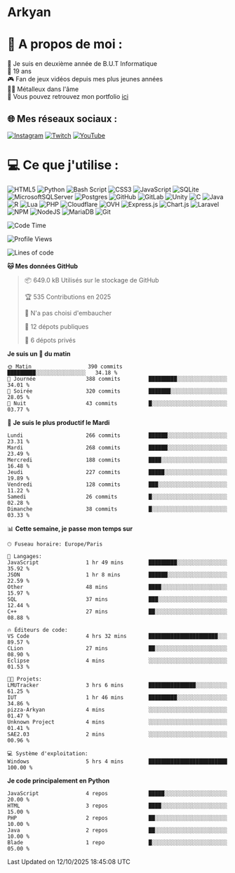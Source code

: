 # Arkyan
 # 💫 A propos de moi :
📖 Je suis en deuxième année de B.U.T Informatique  
🎂 19 ans  
🎮 Fan de jeux vidéos depuis mes plus jeunes années  
🤘🏻 Métalleux dans l'âme  
📕 Vous pouvez retrouvez mon portfolio [ici](https://arkyanportfolio.netlify.app/)

## 🌐 Mes réseaux sociaux :
[![Instagram](https://img.shields.io/badge/Instagram-%23E4405F.svg?logo=Instagram&logoColor=white)](https://instagram.com/arkyan25) [![Twitch](https://img.shields.io/badge/Twitch-%239146FF.svg?logo=Twitch&logoColor=white)](https://twitch.tv/arkyan_) [![YouTube](https://img.shields.io/badge/YouTube-%23FF0000.svg?logo=YouTube&logoColor=white)](https://youtube.com/@arkyan_) 

# 💻 Ce que j'utilise :
![HTML5](https://img.shields.io/badge/html5-%23E34F26.svg?style=for-the-badge&logo=html5&logoColor=white) ![Python](https://img.shields.io/badge/python-3670A0?style=for-the-badge&logo=python&logoColor=ffdd54) ![Bash Script](https://img.shields.io/badge/bash_script-%23121011.svg?style=for-the-badge&logo=gnu-bash&logoColor=white) ![CSS3](https://img.shields.io/badge/css3-%231572B6.svg?style=for-the-badge&logo=css3&logoColor=white) ![JavaScript](https://img.shields.io/badge/javascript-%23323330.svg?style=for-the-badge&logo=javascript&logoColor=%23F7DF1E) ![SQLite](https://img.shields.io/badge/sqlite-%2307405e.svg?style=for-the-badge&logo=sqlite&logoColor=white) ![MicrosoftSQLServer](https://img.shields.io/badge/Microsoft%20SQL%20Server-CC2927?style=for-the-badge&logo=microsoft%20sql%20server&logoColor=white) ![Postgres](https://img.shields.io/badge/postgres-%23316192.svg?style=for-the-badge&logo=postgresql&logoColor=white) ![GitHub](https://img.shields.io/badge/github-%23121011.svg?style=for-the-badge&logo=github&logoColor=white) ![GitLab](https://img.shields.io/badge/gitlab-%23181717.svg?style=for-the-badge&logo=gitlab&logoColor=white) ![Unity](https://img.shields.io/badge/unity-%23000000.svg?style=for-the-badge&logo=unity&logoColor=white)  ![C](https://img.shields.io/badge/c-%2300599C.svg?style=for-the-badge&logo=c&logoColor=white) ![Java](https://img.shields.io/badge/java-%23ED8B00.svg?style=for-the-badge&logo=openjdk&logoColor=white) ![R](https://img.shields.io/badge/r-%23276DC3.svg?style=for-the-badge&logo=r&logoColor=white)
![Lua](https://img.shields.io/badge/lua-%232C2D72.svg?style=for-the-badge&logo=lua&logoColor=white) ![PHP](https://img.shields.io/badge/php-%23777BB4.svg?style=for-the-badge&logo=php&logoColor=white) ![Cloudflare](https://img.shields.io/badge/Cloudflare-F38020?style=for-the-badge&logo=Cloudflare&logoColor=white) ![OVH](https://img.shields.io/badge/ovh-%23123F6D.svg?style=for-the-badge&logo=ovh&logoColor=#123F6D) ![Express.js](https://img.shields.io/badge/express.js-%23404d59.svg?style=for-the-badge&logo=express&logoColor=%2361DAFB) ![Chart.js](https://img.shields.io/badge/chart.js-F5788D.svg?style=for-the-badge&logo=chart.js&logoColor=white) ![Laravel](https://img.shields.io/badge/laravel-%23FF2D20.svg?style=for-the-badge&logo=laravel&logoColor=white) ![NPM](https://img.shields.io/badge/NPM-%23CB3837.svg?style=for-the-badge&logo=npm&logoColor=white) ![NodeJS](https://img.shields.io/badge/node.js-6DA55F?style=for-the-badge&logo=node.js&logoColor=white) ![MariaDB](https://img.shields.io/badge/MariaDB-003545?style=for-the-badge&logo=mariadb&logoColor=white) ![Git](https://img.shields.io/badge/git-%23F05033.svg?style=for-the-badge&logo=git&logoColor=white)

<!--START_SECTION:waka-->
![Code Time](http://img.shields.io/badge/Code%20Time-434%20hrs%2014%20mins-blue)

![Profile Views](http://img.shields.io/badge/Vues%20du%20profil-0-blue)

![Lines of code](https://img.shields.io/badge/Depuis%20Hello%20World%2C%20j%27ai%20%C3%A9crit-4.1%20million%20Lignes%20de%20code-blue)

**🐱 Mes données GitHub** 

> 📦 649.0 kB Utilisés sur le stockage de GitHub 
 > 
> 🏆 535 Contributions en 2025
 > 
> 🚫 N'a pas choisi d'embaucher
 > 
> 📜 12 dépots publiques 
 > 
> 🔑 6 dépots privés 
 > 
**Je suis un 🐤 du matin** 

```text
🌞 Matin                  390 commits         █████████░░░░░░░░░░░░░░░░   34.18 % 
🌆 Journée                388 commits         █████████░░░░░░░░░░░░░░░░   34.01 % 
🌃 Soirée                 320 commits         ███████░░░░░░░░░░░░░░░░░░   28.05 % 
🌙 Nuit                   43 commits          █░░░░░░░░░░░░░░░░░░░░░░░░   03.77 % 
```
📅 **Je suis le plus productif le Mardi** 

```text
Lundi                    266 commits         ██████░░░░░░░░░░░░░░░░░░░   23.31 % 
Mardi                    268 commits         ██████░░░░░░░░░░░░░░░░░░░   23.49 % 
Mercredi                 188 commits         ████░░░░░░░░░░░░░░░░░░░░░   16.48 % 
Jeudi                    227 commits         █████░░░░░░░░░░░░░░░░░░░░   19.89 % 
Vendredi                 128 commits         ███░░░░░░░░░░░░░░░░░░░░░░   11.22 % 
Samedi                   26 commits          █░░░░░░░░░░░░░░░░░░░░░░░░   02.28 % 
Dimanche                 38 commits          █░░░░░░░░░░░░░░░░░░░░░░░░   03.33 % 
```


📊 **Cette semaine, je passe mon temps sur** 

```text
🕑︎ Fuseau horaire: Europe/Paris

💬 Langages: 
JavaScript               1 hr 49 mins        █████████░░░░░░░░░░░░░░░░   35.92 % 
JSON                     1 hr 8 mins         ██████░░░░░░░░░░░░░░░░░░░   22.59 % 
Other                    48 mins             ████░░░░░░░░░░░░░░░░░░░░░   15.97 % 
SQL                      37 mins             ███░░░░░░░░░░░░░░░░░░░░░░   12.44 % 
C++                      27 mins             ██░░░░░░░░░░░░░░░░░░░░░░░   08.88 % 

🔥 Éditeurs de code: 
VS Code                  4 hrs 32 mins       ██████████████████████░░░   89.57 % 
CLion                    27 mins             ██░░░░░░░░░░░░░░░░░░░░░░░   08.90 % 
Eclipse                  4 mins              ░░░░░░░░░░░░░░░░░░░░░░░░░   01.53 % 

🐱‍💻 Projets: 
LMUTracker               3 hrs 6 mins        ███████████████░░░░░░░░░░   61.25 % 
IUT                      1 hr 46 mins        █████████░░░░░░░░░░░░░░░░   34.86 % 
pizza-Arkyan             4 mins              ░░░░░░░░░░░░░░░░░░░░░░░░░   01.47 % 
Unknown Project          4 mins              ░░░░░░░░░░░░░░░░░░░░░░░░░   01.41 % 
SAE2.03                  2 mins              ░░░░░░░░░░░░░░░░░░░░░░░░░   00.96 % 

💻 Système d'exploitation: 
Windows                  5 hrs 4 mins        █████████████████████████   100.00 % 
```

**Je code principalement en Python** 

```text
JavaScript               4 repos             █████░░░░░░░░░░░░░░░░░░░░   20.00 % 
HTML                     3 repos             ████░░░░░░░░░░░░░░░░░░░░░   15.00 % 
PHP                      2 repos             ██░░░░░░░░░░░░░░░░░░░░░░░   10.00 % 
Java                     2 repos             ██░░░░░░░░░░░░░░░░░░░░░░░   10.00 % 
Blade                    1 repo              █░░░░░░░░░░░░░░░░░░░░░░░░   05.00 % 
```




 Last Updated on 12/10/2025 18:45:08 UTC
<!--END_SECTION:waka-->

<!--START_SECTION:SHOW_PROJECTS-->
<!--END_SECTION:SHOW_PROJECTS-->

<!--START_SECTION:SHOW_LINES_OF_CODE-->
<!--END_SECTION:SHOW_LINES_OF_CODE-->

<!--START_SECTION:SHOW_TOTAL_CODE_TIME-->
<!--END_SECTION:SHOW_TOTAL_CODE_TIME-->

<!--START_SECTION:SHOW_PROFILE_VIEWS-->
<!--END_SECTION:SHOW_PROFILE_VIEWS-->

<!--START_SECTION:SHOW_COMMIT-->
<!--END_SECTION:SHOW_COMMIT-->

<!--START_SECTION:SHOW_DAYS_OF_WEEK-->
<!--END_SECTION:SHOW_DAYS_OF_WEEK-->

<!--START_SECTION:SHOW_LANGUAGE-->
<!--END_SECTION:SHOW_LANGUAGE-->

<!--START_SECTION:SHOW_TIMEZONE-->
<!--END_SECTION:SHOW_TIMEZONE-->

<!--START_SECTION:SHOW_LANGUAGE_PER_REPO-->
<!--END_SECTION:SHOW_LANGUAGE_PER_REPO-->

<!--START_SECTION:SHOW_SHORT_INFO-->
<!--END_SECTION:SHOW_SHORT_INFO-->
